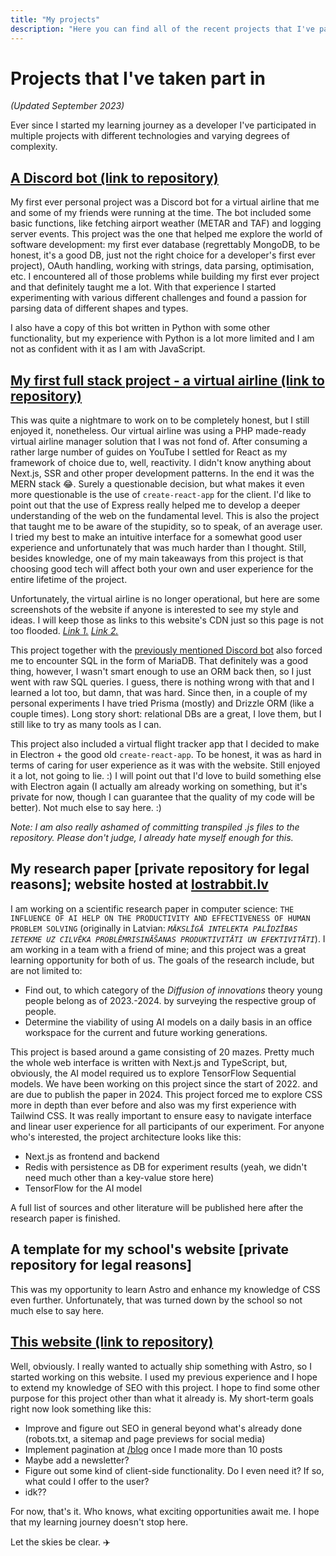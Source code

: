 ```yaml
---
title: "My projects"
description: "Here you can find all of the recent projects that I've participated in as as developer."
---
```


# Projects that I've taken part in

_(Updated September 2023)_

Ever since I started my learning journey as a developer I've participated in multiple projects with different technologies and varying degrees of complexity.

## [A Discord bot (link to repository)](https://github.com/MISTCLICK/vEuroExpressBot)

My first ever personal project was a Discord bot for a virtual airline that me and some of my friends were running at the time. The bot included some basic functions, like fetching airport weather (METAR and TAF) and logging server events. This project was the one that helped me explore the world of software development: my first ever database (regrettably MongoDB, to be honest, it's a good DB, just not the right choice for a developer's first ever project), OAuth handling, working with strings, data parsing, optimisation, etc. I encountered all of those problems while building my first ever project and that definitely taught me a lot. With that experience I started experimenting with various different challenges and found a passion for parsing data of different shapes and types.

I also have a copy of this bot written in Python with some other functionality, but my experience with Python is a lot more limited and I am not as confident with it as I am with JavaScript.

## [My first full stack project - a virtual airline (link to repository)](https://github.com/MISTCLICK/vEuroExpress-WebSys)

This was quite a nightmare to work on to be completely honest, but I still enjoyed it, nonetheless. Our virtual airline was using a PHP made-ready virtual airline manager solution that I was not fond of. After consuming a rather large number of guides on YouTube I settled for React as my framework of choice due to, well, reactivity. I didn't know anything about Next.js, SSR and other proper development patterns. In the end it was the MERN stack 😂. Surely a questionable decision, but what makes it even more questionable is the use of `create-react-app` for the client. I'd like to point out that the use of Express really helped me to develop a deeper understanding of the web on the fundamental level. This is also the project that taught me to be aware of the stupidity, so to speak, of an average user. I tried my best to make an intuitive interface for a somewhat good user experience and unfortunately that was much harder than I thought. Still, besides knowledge, one of my main takeaways from this project is that choosing good tech will affect both your own and user experience for the entire lifetime of the project.

Unfortunately, the virtual airline is no longer operational, but here are some screenshots of the website if anyone is interested to see my style and ideas. I will keep those as links to this website's CDN just so this page is not too flooded. _[Link 1.](/cdn/vex-top.png) [Link 2.](/cdn/vex-bottom.png)_

This project together with the [previously mentioned Discord bot](#a-discord-bot-link-to-repository) also forced me to encounter SQL in the form of MariaDB. That definitely was a good thing, however, I wasn't smart enough to use an ORM back then, so I just went with raw SQL queries. I guess, there is nothing wrong with that and I learned a lot too, but damn, that was hard. Since then, in a couple of my personal experiments I have tried Prisma (mostly) and Drizzle ORM (like a couple times). Long story short: relational DBs are a great, I love them, but I still like to try as many tools as I can.

This project also included a virtual flight tracker app that I decided to make in Electron + the good old `create-react-app`. To be honest, it was as hard in terms of caring for user experience as it was with the website. Still enjoyed it a lot, not going to lie. :) I will point out that I'd love to build something else with Electron again (I actually am already working on something, but it's private for now, though I can guarantee that the quality of my code will be better). Not much else to say here. :)

_Note: I am also really ashamed of committing transpiled .js files to the repository. Please don't judge, I already hate myself enough for this._

## My research paper [private repository for legal reasons]; website hosted at [<span class="text-blue-600">lostrabbit.lv</span>](https://lostrabbit.lv)

I am working on a scientific research paper in computer science: `THE INFLUENCE OF AI HELP ON THE PRODUCTIVITY AND EFFECTIVENESS OF HUMAN PROBLEM SOLVING` (originally in Latvian: _`MĀKSLĪGĀ INTELEKTA PALĪDZĪBAS IETEKME UZ CILVĒKA PROBLĒMRISINĀŠANAS PRODUKTIVITĀTI UN EFEKTIVITĀTI`_). I am working in a team with a friend of mine; and this project was a great learning opportunity for both of us. The goals of the research include, but are not limited to:

- Find out, to which category of the _Diffusion of innovations_ theory young people belong as of 2023.-2024. by surveying the respective group of people.
- Determine the viability of using AI models on a daily basis in an office workspace for the current and future working generations.

This project is based around a game consisting of 20 mazes. Pretty much the whole web interface is written with Next.js and TypeScript, but, obviously, the AI model required us to explore TensorFlow Sequential models. We have been working on this project since the start of 2022. and are due to publish the paper in 2024. This project forced me to explore CSS more in depth than ever before and also was my first experience with Tailwind CSS. It was really important to ensure easy to navigate interface and linear user experience for all participants of our experiment. For anyone who's interested, the project architecture looks like this:

- Next.js as frontend and backend
- Redis with persistence as DB for experiment results (yeah, we didn't need much other than a key-value store here)
- TensorFlow for the AI model

A full list of sources and other literature will be published here after the research paper is finished.

## A template for my school's website [private repository for legal reasons]

This was my opportunity to learn Astro and enhance my knowledge of CSS even further. Unfortunately, that was turned down by the school so not much else to say here.

## [This website (link to repository)](https://github.com/MISTCLICK/mistclick-a-astro)

Well, obviously. I really wanted to actually ship something with Astro, so I started working on this website. I used my previous experience and I hope to extend my knowledge of SEO with this project. I hope to find some other purpose for this project other than what it already is. My short-term goals right now look something like this:

- Improve and figure out SEO in general beyond what's already done (robots.txt, a sitemap and page previews for social media)
- Implement pagination at [/blog](/blog) once I made more than 10 posts
- Maybe add a newsletter?
- Figure out some kind of client-side functionality. Do I even need it? If so, what could I offer to the user?
- idk??

For now, that's it. Who knows, what exciting opportunities await me. I hope that my learning journey doesn't stop here.

Let the skies be clear. ✈️
